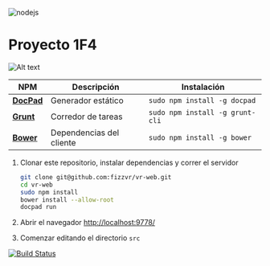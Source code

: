 ![nodejs](http://img4.uploadhouse.com/fileuploads/21496/21496034b167d7b8bdd44c0e0ee4571a1581ae17.png)

Proyecto 1F4
================

![Alt text](http://img8.uploadhouse.com/fileuploads/21439/21439888ad02f473d6b0307d3c9d0fd73670d8ee.jpg)


NPM | Descripción | Instalación
--- | --- | ---
[**DocPad**](http://docpad.org/) | Generador estático | `sudo npm install -g docpad`
[**Grunt**](http://gruntjs.com/) | Corredor de tareas | `sudo npm install -g grunt-cli`
[**Bower**](http://bower.io/) | Dependencias del cliente |`sudo npm install -g bower`

1. Clonar este repositorio, instalar dependencias y correr el servidor

    ```bash
	git clone git@github.com:fizzvr/vr-web.git
	cd vr-web
	sudo npm install
    bower install --allow-root
	docpad run
	```

1. Abrir el navegador [http://localhost:9778/](http://localhost:9778/)
1. Comenzar editando el directorio `src`

[![Build Status](http://img.shields.io/travis/fizzvr/vr-web/master.svg?style=flat)](https://travis-ci.org/fizzvr/vr-web)

